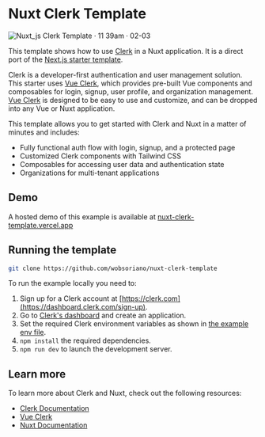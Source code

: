 # Nuxt Clerk Template

![Nuxt_js Clerk Template · 11 39am · 02-03](https://github.com/wobsoriano/nuxt-clerk-template/assets/13049130/2ef8cc8a-80e9-4e9f-994e-904ccaf48b36)

This template shows how to use [Clerk](https://www.clerk.com) in a Nuxt application. It is a direct port of the [Next.js starter template](https://github.com/clerk/clerk-nextjs-demo-app-router).

Clerk is a developer-first authentication and user management solution. This starter uses [Vue Clerk](https://vue-clerk.vercel.app), which provides pre-built Vue components and composables for login, signup, user profile, and organization management. [Vue Clerk](https://vue-clerk.vercel.app) is designed to be easy to use and customize, and can be dropped into any Vue or Nuxt application.

This template allows you to get started with Clerk and Nuxt in a matter of minutes and includes:

- Fully functional auth flow with login, signup, and a protected page
- Customized Clerk components with Tailwind CSS
- Composables for accessing user data and authentication state
- Organizations for multi-tenant applications

## Demo

A hosted demo of this example is available at [nuxt-clerk-template.vercel.app](https://nuxt-clerk-template.vercel.app/)

## Running the template

```bash
git clone https://github.com/wobsoriano/nuxt-clerk-template
```

To run the example locally you need to:

1. Sign up for a Clerk account at [https://clerk.com](https://dashboard.clerk.com/sign-up).
2. Go to [Clerk's dashboard](https://dashboard.clerk.com) and create an application.
3. Set the required Clerk environment variables as shown in [the example env file](./.env.example).
4. `npm install` the required dependencies.
5. `npm run dev` to launch the development server.

## Learn more

To learn more about Clerk and Nuxt, check out the following resources:

- [Clerk Documentation](https://clerk.com/docs)
- [Vue Clerk](https://vue-clerk.vercel.app)
- [Nuxt Documentation](https://nuxt.com/docs)
